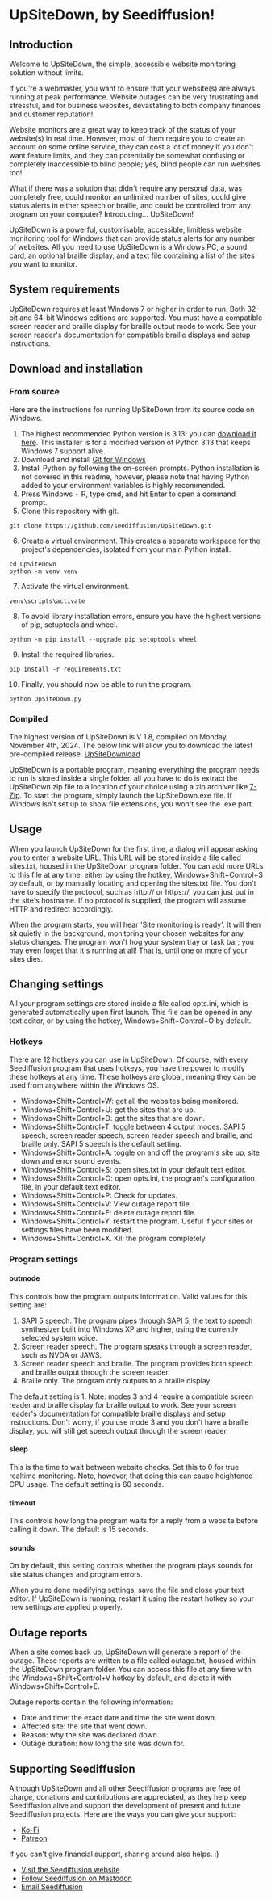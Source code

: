 # UpSiteDown, by Seediffusion!

## Introduction

Welcome to UpSiteDown, the simple, accessible website monitoring solution without limits.

If you're a webmaster, you want to ensure that your website(s) are always running at peak performance. Website outages can be very frustrating and stressful, and for business websites, devastating to both company finances and customer reputation!

Website monitors are a great way to keep track of the status of your website(s) in real time. However, most of them require you to create an account on some online service, they can cost a lot of money if you don't want feature limits, and they can potentially be somewhat confusing or completely inaccessible to blind people; yes, blind people can run websites too!

What if there was a solution that didn't require any personal data, was completely free, could monitor an unlimited number of sites, could give status alerts in either speech or braille, and could be controlled from any program on your computer? Introducing... UpSiteDown!

UpSiteDown is a powerful, customisable, accessible, limitless website monitoring tool for Windows that can provide status alerts for any number of websites. All you need to use UpSiteDown is a Windows PC, a sound card, an optional braille display, and a text file containing a list of the sites you want to monitor.

## System requirements

UpSiteDown requires at least Windows 7 or higher in order to run. Both 32-bit and 64-bit Windows editions are supported. You must have a compatible screen reader and braille display for braille output mode to work. See your screen reader's documentation for compatible braille displays and setup instructions.

## Download and installation

### From source

Here are the instructions for running UpSiteDown from its source code on Windows.

1. The highest recommended Python version is 3.13; you can [download it here](https://github.com/adang1345/PythonVista/raw/refs/heads/master/3.13.9/python-3.13.9-full.exe). This installer is for a modified version of Python 3.13 that keeps Windows 7 support alive.
2. Download and install [Git for Windows](github.com/git-for-windows/git/releases/latest/download/Git-2.51.1-64-bit.exe)
3. Install Python by following the on-screen prompts. Python installation is not covered in this readme, however, please note that having Python added to your environment variables is highly recommended.
4. Press Windows + R, type cmd, and hit Enter to open a command prompt.
5. Clone this repository with git.
```
git clone https://github.com/seediffusion/UpSiteDown.git
```
6. Create a virtual environment. This creates a separate workspace for the project's dependencies, isolated from your main Python install.
```
cd UpSiteDown
python -m venv venv
```
7. Activate the virtual environment.
```
venv\scripts\activate
```
8. To avoid library installation errors, ensure you have the highest versions of pip, setuptools and wheel.
```
python -m pip install --upgrade pip setuptools wheel
```
9. Install the required libraries.
```
pip install -r requirements.txt
```
10. Finally, you should now be able to run the program.
```
python UpSiteDown.py
```

### Compiled

The highest version of UpSiteDown is V 1.8, compiled on Monday, November 4th, 2024.
The below link will allow you to download the latest pre-compiled release.
[UpSiteDownload](https://github.com/seediffusion/UpSiteDown/releases/latest/download/UpSiteDown.zip)

UpSiteDown is a portable program, meaning everything the program needs to run is stored inside a single folder. all you have to do is extract the UpSiteDown.zip file to a location of your choice using a zip archiver like [7-Zip](https://7-zip.org).
To start the program, simply launch the UpSiteDown.exe file. If Windows isn't set up to show file extensions, you won't see the .exe part.

## Usage

When you launch UpSiteDown for the first time, a dialog will appear asking you to enter a website URL. This URL will be stored inside a file called sites.txt, housed in the UpSiteDown program folder. You can add more URLs to this file at any time, either by using the hotkey, Windows+Shift+Control+S by default, or by manually locating and opening the sites.txt file. You don't have to specify the protocol, such as http:// or https://, you can just put in the site's hostname. If no protocol is supplied, the program will assume HTTP and redirect accordingly.

When the program starts, you will hear 'Site monitoring is ready'. It will then sit quietly in the background, monitoring your chosen websites for any status changes. The program won't hog your system tray or task bar; you may even forget that it's running at all! That is, until one or more of your sites dies.

## Changing settings

All your program settings are stored inside a file called opts.ini, which is generated automatically upon first launch. This file can be opened in any text editor, or by using the hotkey, Windows+Shift+Control+O by default.

### Hotkeys

There are 12 hotkeys you can use in UpSiteDown. Of course, with every Seediffusion program that uses hotkeys, you have the power to modify these hotkeys at any time. These hotkeys are global, meaning they can be used from anywhere within the Windows OS.

*   Windows+Shift+Control+W: get all the websites being monitored.
*   Windows+Shift+Control+U: get the sites that are up.
*   Windows+Shift+Control+D: get the sites that are down.
*   Windows+Shift+Control+T: toggle between 4 output modes. SAPI 5 speech, screen reader speech, screen reader speech and braille, and braille only. SAPI 5 speech is the default setting.
*   Windows+Shift+Control+A: toggle on and off the program's site up, site down and error sound events.
*   Windows+Shift+Control+S: open sites.txt in your default text editor.
*   Windows+Shift+Control+O: open opts.ini, the program's configuration file, in your default text editor.
*   Windows+Shift+Control+P: Check for updates.
*   Windows+Shift+Control+V: View outage report file.
*   Windows+Shift+Control+E: delete outage report file.
*   Windows+Shift+Control+Y: restart the program. Useful if your sites or settings files have been modified.
*   Windows+Shift+Control+X. Kill the program completely.

### Program settings

#### outmode

This controls how the program outputs information. Valid values for this setting are:

1.  SAPI 5 speech. The program pipes through SAPI 5, the text to speech synthesizer built into Windows XP and higher, using the currently selected system voice.
2.  Screen reader speech. The program speaks through a screen reader, such as NVDA or JAWS.
3.  Screen reader speech and braille. The program provides both speech and braille output through the screen reader.
4.  Braille only. The program only outputs to a braille display.

The default setting is 1. Note: modes 3 and 4 require a compatible screen reader and braille display for braille output to work. See your screen reader's documentation for compatible braille displays and setup instructions. Don't worry, if you use mode 3 and you don't have a braille display, you will still get speech output through the screen reader.

#### sleep

This is the time to wait between website checks. Set this to 0 for true realtime monitoring. Note, however, that doing this can cause heightened CPU usage. The default setting is 60 seconds.

#### timeout

This controls how long the program waits for a reply from a website before calling it down. The default is 15 seconds.

#### sounds

On by default, this setting controls whether the program plays sounds for site status changes and program errors.

When you're done modifying settings, save the file and close your text editor. If UpSiteDown is running, restart it using the restart hotkey so your new settings are applied properly.

## Outage reports

When a site comes back up, UpSiteDown will generate a report of the outage. These reports are written to a file called outage.txt, housed within the UpSiteDown program folder. You can access this file at any time with the Windows+Shift+Control+V hotkey by default, and delete it with Windows+Shift+Control+E.

Outage reports contain the following information:

*   Date and time: the exact date and time the site went down.
*   Affected site: the site that went down.
*   Reason: why the site was declared down.
*   Outage duration: how long the site was down for.

## Supporting Seediffusion

Although UpSiteDown and all other Seediffusion programs are free of charge, donations and contributions are appreciated, as they help keep Seediffusion alive and support the development of present and future Seediffusion projects. Here are the ways you can give your support:

*   [Ko-Fi](https://ko-fi.com/seediffusion)
*   [Patreon](https://patreon.com/seediffusion)

If you can't give financial support, sharing around also helps. :)

*   [Visit the Seediffusion website](https://seediffusion.cc)
*   [Follow Seediffusion on Mastodon](https://vee.seedy.cc/@seediffusion)
*   [Email Seediffusion](mailto:"seedy@thecubed.cc")